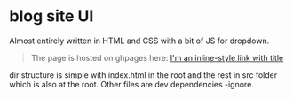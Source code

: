 # blog site UI

Almost entirely written in HTML and CSS with a bit of JS for dropdown.

>The page is hosted on ghpages here: [I'm an inline-style link with title](https://sandeep-tech.github.io/agaetis-test/ "Blog")

dir structure is simple with index.html in the root and the rest in src folder which is also at the root. Other files are dev dependencies -ignore. 